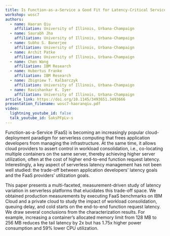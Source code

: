 ```yaml
---
title: Is Function-as-a-Service a Good Fit for Latency-Critical Services? 
workshop: wosc7
authors:
  - name: Haoran Qiu
    affiliation: University of Illinois, Urbana-Champaign
  - name: Saurabh Jha
    affiliation: University of Illinois, Urbana-Champaign
  - name: Subho S. Banerjee
    affiliation: University of Illinois, Urbana-Champaign
  - name: Archit Patke
    affiliation: University of Illinois, Urbana-Champaign
  - name: Chen Wang
    affiliation: IBM Research
  - name: Hubertus Franke
    affiliation: IBM Research
  - name: Zbigniew T. Kalbarczyk
    affiliation: University of Illinois, Urbana-Champaign
  - name: Ravishankar K. Iyer
    affiliation: University of Illinois, Urbana-Champaign
article_link: https://doi.org/10.1145/3493651.3493666
presentation_filename: wosc7-haoranqiu.pdf
video:
  lightning_youtube_id: false
  talk_youtube_id: SaksPFpLv-s
---
```


Function-as-a-Service (FaaS) is becoming an increasingly popular cloud-deployment paradigm for serverless computing that frees application developers from managing the infrastructure. At the same time, it allows cloud providers to assert control in workload consolidation, i.e., co-locating multiple containers on the same server, thereby achieving higher server utilization, often at the cost of higher end-to-end function request latency. Interestingly, a key aspect of serverless latency management has not been well studied: the trade-off between application developers’ latency goals and the FaaS providers’ utilization goals.

This paper presents a multi-faceted, measurement-driven study of latency variation in serverless platforms that elucidates this trade-off space. We obtained production measurements by executing FaaS benchmarks on IBM Cloud and a private cloud to study the impact of workload consolidation, queuing delay, and cold starts on the end-to-end function request latency. We draw several conclusions from the characterization results. For example, increasing a container’s allocated memory limit from 128 MB to 256 MB reduces the tail latency by 2x but has 1.75x higher power consumption and 59% lower CPU utilization.
